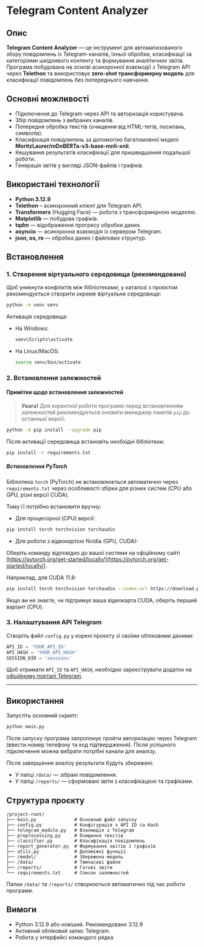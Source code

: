 # Telegram Content Analyzer

## Опис
**Telegram Content Analyzer** — це інструмент для автоматизованого збору повідомлень із Telegram-каналів, їхньої обробки, класифікації за категоріями шкідливого контенту та формування аналітичних звітів.  
Програма побудована на основі асинхронної взаємодії з Telegram API через **Telethon** та використовує **zero-shot трансформерну модель** для класифікації повідомлень без попереднього навчання.

## Основні можливості
- Підключення до Telegram через API та авторизація користувача.
- Збір повідомлень з вибраних каналів.
- Попередня обробка текстів (очищення від HTML-тегів, посилань, символів).
- Класифікація повідомлень за допомогою багатомовної моделі **MoritzLaurer/mDeBERTa-v3-base-mnli-xnli**.
- Кешування результатів класифікації для пришвидшення подальшої роботи.
- Генерація звітів у вигляді JSON-файлів і графіків.

## Використані технології
- **Python 3.12.9**
- **Telethon** – асинхронний клієнт для Telegram API.
- **Transformers** (Hugging Face) — робота з трансформерною моделлю.
- **Matplotlib** — побудова графіків.
- **tqdm** — відображення прогресу обробки даних.
- **asyncio** — асинхронна взаємодія із сервером Telegram.
- **json, os, re** — обробка даних і файлових структур.

## Встановлення
### 1. Створення віртуального середовища (рекомендовано)
Щоб уникнути конфліктів між бібліотеками, у каталозі з проєктом рекомендується створити окреме віртуальне середовище:

```bash
python -m venv venv
```
Активація середовища:
- На Windows:
  ```bash
  venv\Scripts\activate
  ```
- На Linux/MacOS:
  ```bash
  source venv/bin/activate
  ```

### 2. Встановлення залежностей
#### Примітки щодо встановлення залежностей

> **Увага!** Для коректної роботи програми перед встановленням залежностей рекомендується оновити менеджер пакетів `pip` до останньої версії:

```bash
python -m pip install --upgrade pip
```

Після активації середовища встановіть необхідні бібліотеки:

```bash
pip install -r requirements.txt
```

##### Встановлення PyTorch

Бібліотека `torch` (PyTorch) не встановлюється автоматично через `requirements.txt` через особливості збірки для різних систем (CPU або GPU, різні версії CUDA).

Тому її потрібно встановити вручну:

- Для процесорної (CPU) версії:

```bash
pip install torch torchvision torchaudio
```

- Для роботи з відеокартою Nvidia (GPU, CUDA):

Оберіть команду відповідно до вашої системи на офіційному сайті [https://pytorch.org/get-started/locally/](https://pytorch.org/get-started/locally/).

Наприклад, для CUDA 11.8:

```bash
pip install torch torchvision torchaudio --index-url https://download.pytorch.org/whl/cu118
```
Якщо ви не знаєте, чи підтримує ваша відеокарта CUDA, оберіть перший варіант (CPU).

### 3. Налаштування API Telegram
Створіть файл `config.py` у корені проєкту зі своїми обліковими даними:

```python
API_ID = 'YOUR_API_ID'
API_HASH = 'YOUR_API_HASH'
SESSION_DIR = 'sessions'
```

Щоб отримати `API_ID` та `API_HASH`, необхідно зареєструвати додаток на [офіційному порталі Telegram](https://my.telegram.org).

---



## Використання

Запустіть основний скрипт:
```bash
python main.py
```

Після запуску програма запропонує пройти авторизацію через Telegram (ввести номер телефону та код підтвердження). Після успішного підключення можна вибрати потрібні канали для аналізу.

Після завершення аналізу результати будуть збережені:
- У папці `/data/` — зібрані повідомлення.
- У папці `/reports/` — сформовані звіти з класифікацією та графіками.

## Структура проєкту

```
/project-root/
├── main.py              # Основний файл запуску
├── config.py            # Конфігурація з API ID та Hash
├── telegram_module.py   # Взаємодія з Telegram
├── preprocessing.py     # Очищення текстів
├── classifier.py        # Класифікація повідомлень
├── report_generator.py  # Формування звітів і графіків
├── utils.py             # Допоміжні функції
├── /model/              # Збережена модель
├── /data/               # Тимчасові файли
├── /reports/            # Готові звіти
└── requirements.txt     # Список залежностей
```

Папки `/data/` та `/reports/` створюються автоматично під час роботи програми.

## Вимоги
- Python 3.12.9 або новіший. Рекомендовано 3.12.9
- Активний обліковий запис Telegram.
- Робота у інтерфейсі командого рядка
